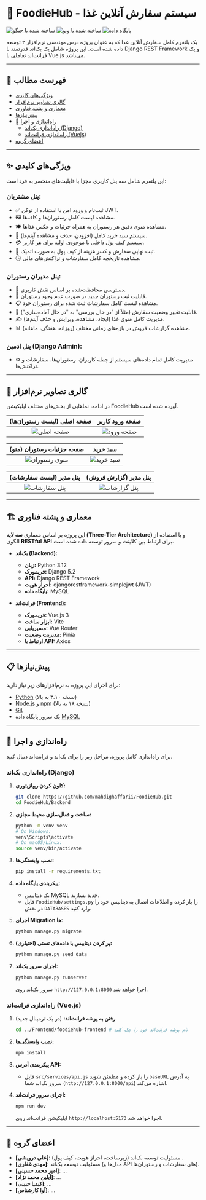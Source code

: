 # 🍔 FoodieHub - سیستم سفارش آنلاین غذا

[![ساخته شده با جنگو](https://img.shields.io/badge/Backend-Django-092E20?style=for-the-badge&logo=django)](https://www.djangoproject.com/)
[![ساخته شده با ویو](https://img.shields.io/badge/Frontend-Vue.js-4FC08D?style=for-the-badge&logo=vue.js)](https://vuejs.org/)
[![پایگاه داده](https://img.shields.io/badge/Database-MySQL-4479A1?style=for-the-badge&logo=mysql)](https://www.mysql.com/)

یک پلتفرم کامل سفارش آنلاین غذا که به عنوان پروژه درس مهندسی نرم‌افزار ۲ توسعه داده شده است. این پروژه شامل یک بک‌اند قدرتمند با Django REST Framework و یک فرانت‌اند تعاملی با Vue.js می‌باشد.

---

## 📜 فهرست مطالب

- [ویژگی‌های کلیدی](#-ویژگی‌های-کلیدی)
- [گالری تصاویر نرم‌افزار](#-گالری-تصاویر-نرم‌افزار)
- [معماری و پشته فناوری](#-معماری-و-پشته-فناوری)
- [پیش‌نیازها](#-پیش‌نیازها)
- [🚀 راه‌اندازی و اجرا](#-راه‌اندازی-و-اجرا)
  - [راه‌اندازی بک‌اند (Django)](#راه‌اندازی-بک‌اند-django)
  - [راه‌اندازی فرانت‌اند (Vuejs)](#راه‌اندازی-فرانت‌اند-vuejs)
- [اعضای گروه](#-اعضای-گروه)

---

## ✨ ویژگی‌های کلیدی

این پلتفرم شامل سه پنل کاربری مجزا با قابلیت‌های منحصر به فرد است:

### پنل مشتریان:
- ✅ ثبت‌نام و ورود امن با استفاده از توکن JWT.
- 🖼️ مشاهده لیست کامل رستوران‌ها و کافه‌ها.
- 🍽️ مشاهده منوی دقیق هر رستوران به همراه جزئیات و عکس غذاها.
- 🛒 سیستم سبد خرید کامل (افزودن، حذف و مشاهده آیتم‌ها).
- 💳 سیستم کیف پول داخلی با موجودی اولیه برای هر کاربر.
- 🧾 ثبت نهایی سفارش و کسر هزینه از کیف پول به صورت اتمیک.
- 🕒 مشاهده تاریخچه کامل سفارشات و تراکنش‌های مالی.

### پنل مدیران رستوران:
- 🔐 دسترسی محافظت‌شده بر اساس نقش کاربری.
- 🏪 قابلیت ثبت رستوران جدید در صورت عدم وجود رستوران.
- 📋 مشاهده لیست کامل سفارشات ثبت شده برای رستوران خود.
- 🔄 قابلیت تغییر وضعیت سفارش (مثلاً از "در حال بررسی" به "در حال آماده‌سازی").
- ✍️ مدیریت کامل منوی غذا (ایجاد، مشاهده، ویرایش و حذف آیتم‌ها).
- 📊 مشاهده گزارشات فروش در بازه‌های زمانی مختلف (روزانه، هفتگی، ماهانه).

### پنل ادمین (Django Admin):
- ⚙️ مدیریت کامل تمام داده‌های سیستم از جمله کاربران، رستوران‌ها، سفارشات و تراکنش‌ها.

---

## 📸 گالری تصاویر نرم‌افزار

در ادامه، نماهایی از بخش‌های مختلف اپلیکیشن FoodieHub آورده شده است.

| صفحه اصلی (لیست رستوران‌ها) | صفحه ورود کاربر |
| :---: | :---: |
| ![صفحه اصلی](docs/screenshots/home-page.png) | ![صفحه ورود](docs/screenshots/login-page.png) |

| صفحه جزئیات رستوران (منو) | سبد خرید |
| :---: | :---: |
| ![منوی رستوران](docs/screenshots/menu-page.png) | ![سبد خرید](docs/screenshots/cart-component.png) |

| پنل مدیر (لیست سفارشات) | پنل مدیر (گزارش فروش) |
| :---: | :---: |
| ![پنل سفارشات](docs/screenshots/manager-orders.png) | ![پنل گزارشات](docs/screenshots/manager-reports.png) |

---

## 🏗️ معماری و پشته فناوری

این پروژه بر اساس معماری **سه لایه (Three-Tier Architecture)** و با استفاده از الگوی **RESTful API** برای ارتباط بین کلاینت و سرور توسعه داده شده است.

- **بک‌اند (Backend):**
  - **زبان:** Python 3.12
  - **فریمورک:** Django 5.2
  - **API:** Django REST Framework
  - **احراز هویت:** djangorestframework-simplejwt (JWT)
  - **پایگاه داده:** MySQL

- **فرانت‌اند (Frontend):**
  - **فریمورک:** Vue.js 3
  - **ابزار ساخت:** Vite
  - **مسیریابی:** Vue Router
  - **مدیریت وضعیت:** Pinia
  - **ارتباط با API:** Axios

---

## 📋 پیش‌نیازها

برای اجرای این پروژه به نرم‌افزارهای زیر نیاز دارید:
- [Python](https://www.python.org/downloads/) (نسخه ۳.۱۰ به بالا)
- [Node.js و npm](https://nodejs.org/) (نسخه ۱۸ به بالا)
- [Git](https://git-scm.com/downloads/)
- یک سرور پایگاه داده [MySQL](https://dev.mysql.com/downloads/mysql/)

---

## 🚀 راه‌اندازی و اجرا

برای راه‌اندازی کامل پروژه، مراحل زیر را برای بک‌اند و فرانت‌اند دنبال کنید.

### راه‌اندازی بک‌اند (Django)

1.  **کلون کردن ریپازیتوری:**
    ```bash
    git clone https://github.com/mahdighaffarii/FoodieHub.git
    cd FoodieHub/Backend
    ```

2.  **ساخت و فعال‌سازی محیط مجازی:**
    ```bash
    python -m venv venv
    # On Windows:
    venv\Scripts\activate
    # On macOS/Linux:
    source venv/bin/activate
    ```

3.  **نصب وابستگی‌ها:**
    ```bash
    pip install -r requirements.txt
    ```

4.  **پیکربندی پایگاه داده:**
    - یک دیتابیس MySQL جدید بسازید.
    - فایل `FoodieHub/settings.py` را باز کرده و اطلاعات اتصال به دیتابیس خود را در بخش `DATABASES` وارد کنید.

5.  **اجرای Migration ها:**
    ```bash
    python manage.py migrate
    ```

6.  **(اختیاری) پر کردن دیتابیس با داده‌های تستی:**
    ```bash
    python manage.py seed_data
    ```

7.  **اجرای سرور بک‌اند:**
    ```bash
    python manage.py runserver
    ```
    سرور بک‌اند روی `http://127.0.0.1:8000` اجرا خواهد شد.

### راه‌اندازی فرانت‌اند (Vue.js)

1.  **رفتن به پوشه فرانت‌اند:** (در یک ترمینال جدید)
    ```bash
    cd ../Frontend/foodiehub-frontend # نام پوشه فرانت‌اند خود را چک کنید
    ```

2.  **نصب وابستگی‌ها:**
    ```bash
    npm install
    ```

3.  **پیکربندی آدرس API:**
    - فایل `src/services/api.js` را باز کرده و مطمئن شوید `baseURL` به آدرس سرور بک‌اند شما (`http://127.0.0.1:8000/api`) اشاره می‌کند.

4.  **اجرای سرور فرانت‌اند:**
    ```bash
    npm run dev
    ```
    اپلیکیشن فرانت‌اند روی `http://localhost:5173` اجرا خواهد شد.

---

## 👥 اعضای گروه

- **[علی درویشی]**: مسئولیت توسعه بک‌اند (زیرساخت، احراز هویت، کیف پول) .
- **[مهدی غفاری]**: مسئولیت توسعه بک‌اند (مدل‌ها و API های سفارشات و رستوران‌ها).
- **[امیر محمد حسینی]**: ...
- **[آیلین محمد نژاد]**: ...
- **[کیمیا حبیبی]**: ...
- **[آوا کارشناس]**: ...

